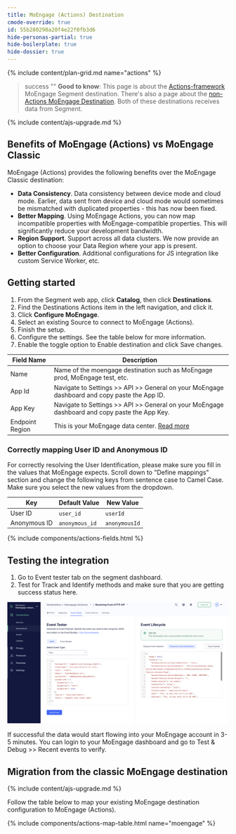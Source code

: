 ```yaml
---
title: MoEngage (Actions) Destination
cmode-override: true
id: 55b280290a20f4e22f0fb3d6
hide-personas-partial: true
hide-boilerplate: true
hide-dossier: true
---
```


<!-- This template is meant for Actions-based destinations that represent a new version of an existing, or Classic Segment destination. For new Actions-based destinations, see the doc-template-new.md template -->

<!-- In the section above, edit the `title` field. For example, Slack (Actions) Destination -->

{% include content/plan-grid.md name="actions" %}

<!-- Include a brief description of the destination here, along with a link to your website. -->

<!-- In the section below, add your destination name where indicated. If you have a classic version of the destination, ensure that its documentation is linked as well. If you don't have a classic version of the destination, remove the second and third sentences. -->

> success ""
> **Good to know**: This page is about the [Actions-framework](/docs/connections/destinations/actions/) MoEngage Segment destination. There's also a page about the [non-Actions MoEngage Destination](/docs/connections/destinations/catalog/moengage/). Both of these destinations receives data from Segment.

<!-- This include describes the requirement of A.js 2.0 or higher for Actions compatibility, and is required if your destination has a web component. -->

{% include content/ajs-upgrade.md %}

<!-- In the section below, explain the value of this actions-based destination over the classic version, if applicable. If you don't have a classic version of the destination, remove this section. -->

## Benefits of MoEngage (Actions) vs MoEngage Classic

MoEngage (Actions) provides the following benefits over the MoEngage Classic destination:

<!-- rephrase slack for mapping and config -->
- **Data Consistency**. Data consistency between device mode and cloud mode. Earlier, data sent from device and cloud mode would sometimes be mismatched with duplicated properties - this has now been fixed.
- **Better Mapping**. Using MoEngage Actions, you can now map incompatible properties with MoEngage-compatible properties. This will significantly reduce your development bandwidth. 
- **Region Support**. Support across all data clusters. We now provide an option to choose your Data Region where your app is present.
- **Better Configuration**. Additional configurations for JS integration like custom Service Worker, etc.

<!-- The section below explains how to enable and configure the destination. Include any configuration steps not captured below. For example, obtaining an API key from your platform and any configuration steps required to connect to the destination. -->

## Getting started

1. From the Segment web app, click **Catalog**, then click **Destinations**.
2. Find the Destinations Actions item in the left navigation, and click it.
3. Click **Configure MoEngage**.
4. Select an existing Source to connect to MoEngage (Actions).
5. Finish the setup.
6. Configure the settings. See the table below for more information.
7. Enable the toggle option to Enable destination and click Save changes. 


Field Name | Description |
---------|----------|
 Name | Name of the moengage destination such as MoEngage prod, MoEngage test, etc. |
 App Id | Navigate to Settings >> API >> General on your MoEngage dashboard and copy paste the App ID. |
 App Key  | Navigate to Settings >> API >> General on your MoEngage dashboard and copy paste the App Key. |
 Endpoint Region | This is your MoEngage data center. [Read more](https://help.moengage.com/hc/en-us/articles/360057030512-Data-Centers-in-MoEngage) |

<!--
Additional Context

Include additional information that you think will be useful to the user here. For information that is specific to an individual mapping, please add that as a comment so that the Segment docs team can include it in the auto-generated content for that mapping.
-->

### Correctly mapping User ID and Anonymous ID

For correctly resolving the User Identification, please make sure you fill in the values that MoEngage expects. Scroll down to "Define mappings" section and change the following keys from sentence case to Camel Case. Make sure you select the new values from the dropdown. 

Key | Default Value | New Value 
---------|----------|---------
 User ID | `user_id` | `userId`
 Anonymous ID | `anonymous_id` | `anonymousId`

<!-- The line below renders a table of connection settings (if applicable), Pre-built Mappings, and available actions. -->

{% include components/actions-fields.html %}
 
## Testing the integration

1. Go to Event tester tab on the segment dashboard.
2. Test for Track and Identify methods and make sure that you are getting success status here.

![Event Tester](images/EventTester.png)

If successful the data would start flowing into your MoEngage account in 3-5 minutes. You can login to your MoEngage dashboard and go to Test & Debug >> Recent events to verify. 

<!-- If applicable, add information regarding the migration from a classic destination to an Actions-based version below -->

## Migration from the classic MoEngage destination

{% include content/ajs-upgrade.md %}

Follow the table below to map your existing MoEngage destination configuration to MoEngage (Actions).

{% include components/actions-map-table.html name="moengage" %}